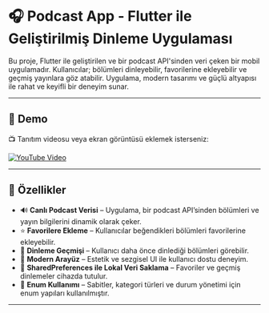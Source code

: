 # 🎧 Podcast App - Flutter ile Geliştirilmiş Dinleme Uygulaması

Bu proje, Flutter ile geliştirilen ve bir podcast API'sinden veri çeken bir mobil uygulamadır. Kullanıcılar; bölümleri dinleyebilir, favorilerine ekleyebilir ve geçmiş yayınlara göz atabilir. Uygulama, modern tasarımı ve güçlü altyapısı ile rahat ve keyifli bir deneyim sunar.

---

## 🎥 Demo

📺 Tanıtım videosu veya ekran görüntüsü eklemek isterseniz:

[![YouTube Video](https://img.youtube.com/vi/gpcSQKtcj-4/0.jpg)](https://www.youtube.com/shorts/gpcSQKtcj-4)


---

## 🚀 Özellikler

- 🔊 **Canlı Podcast Verisi** – Uygulama, bir podcast API’sinden bölümleri ve yayın bilgilerini dinamik olarak çeker.
- ⭐ **Favorilere Ekleme** – Kullanıcılar beğendikleri bölümleri favorilerine ekleyebilir.
- 📜 **Dinleme Geçmişi** – Kullanıcı daha önce dinlediği bölümleri görebilir.
- 🎨 **Modern Arayüz** – Estetik ve sezgisel UI ile kullanıcı dostu deneyim.
- 💾 **SharedPreferences ile Lokal Veri Saklama** – Favoriler ve geçmiş dinlemeler cihazda tutulur.
- 🧩 **Enum Kullanımı** – Sabitler, kategori türleri ve durum yönetimi için enum yapıları kullanılmıştır.

---

